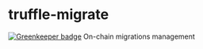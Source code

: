 # truffle-migrate

[![Greenkeeper badge](https://badges.greenkeeper.io/trufflesuite/truffle-migrate.svg)](https://greenkeeper.io/)
On-chain migrations management
